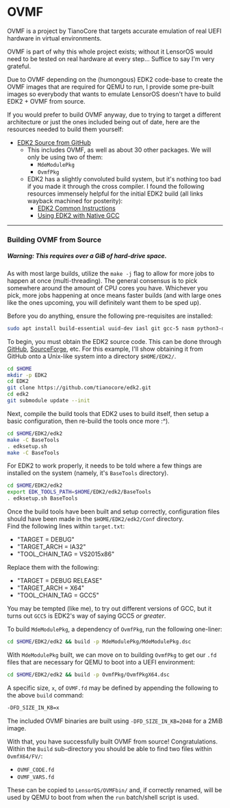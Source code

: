 # OVMF
OVMF is a project by TianoCore that targets accurate emulation of real UEFI hardware in virtual environments.

OVMF is part of why this whole project exists; without it
LensorOS would need to be tested on real hardware at every step...
Suffice to say I'm very grateful.

Due to OVMF depending on the (humongous) EDK2 code-base to
create the OVMF images that are required for QEMU to run,
I provide some pre-built images so everybody that wants to
emulate LensorOS doesn't have to build EDK2 + OVMF from source.

If you would prefer to build OVMF anyway, due to trying to target a different architecture
or just the ones included being out of date, here are the resources needed to build them yourself:
- [EDK2 Source from GitHub](https://github.com/tianocore/edk2)
  - This includes OVMF, as well as about 30 other packages. We will only be using two of them:
    - `MdeModulePkg`
    - `OvmfPkg`
  - EDK2 has a slightly convoluted build system, but it's nothing too bad if you made it through the cross compiler.
  I found the following resources immensely helpful for the initial EDK2 build (all links wayback machined for posterity):
    - [EDK2 Common Instructions](https://github.com/tianocore/tianocore.github.io/wiki/Common-instructions)
    - [Using EDK2 with Native GCC](https://github.com/tianocore/tianocore.github.io/wiki/Using-EDK-II-with-Native-GCC)

---

### Building OVMF from Source
##### Warning: This requires over a GiB of hard-drive space.

As with most large builds, utilize the `make -j` flag to allow for more jobs to happen at once (multi-threading).
The general consensus is to pick somewhere around the amount of CPU cores you have.
Whichever you pick, more jobs happening at once means faster builds
(and with large ones like the ones upcoming, you will definitely want them to be sped up).

Before you do anything, ensure the following pre-requisites are installed:
```bash
sudo apt install build-essential uuid-dev iasl git gcc-5 nasm python3-distutils
```

To begin, you must obtain the EDK2 source code.
This can be done through [GitHub](https://github.com/tianocore/edk2), [SourceForge](https://sourceforge.net/projects/edk2/), etc.
For this example, I'll show obtaining it from GitHub onto a Unix-like system into a directory `$HOME/EDK2/`.
```bash
cd $HOME
mkdir -p EDK2
cd EDK2
git clone https://github.com/tianocore/edk2.git
cd edk2
git submodule update --init
```

Next, compile the build tools that EDK2 uses to build itself, then
setup a basic configuration, then re-build the tools once more :^).
```bash
cd $HOME/EDK2/edk2
make -C BaseTools
. edksetup.sh
make -C BaseTools
```

For EDK2 to work properly, it needs to be told where a few things
are installed on the system (namely, it's `BaseTools` directory).
```bash
cd $HOME/EDK2/edk2
export EDK_TOOLS_PATH=$HOME/EDK2/edk2/BaseTools
. edksetup.sh BaseTools
```

Once the build tools have been built and setup correctly,
configuration files should have been made in the `$HOME/EDK2/edk2/Conf` directory. \
Find the following lines within `target.txt`:
- "TARGET                = DEBUG"
- "TARGET_ARCH           = IA32"
- "TOOL_CHAIN_TAG        = VS2015x86"

Replace them with the following:
- "TARGET                = DEBUG RELEASE"
- "TARGET_ARCH           = X64"
- "TOOL_CHAIN_TAG        = GCC5"

You may be tempted (like me), to try out different versions of GCC,
but it turns out `GCC5` is EDK2's way of saying GCC5 *or greater*.

To build `MdeModulePkg`, a dependency of `OvmfPkg`, run the following one-liner:
```bash
cd $HOME/EDK2/edk2 && build -p MdeModulePkg/MdeModulePkg.dsc
```

With `MdeModulePkg` built, we can move on to building `OvmfPkg` to get our `.fd` files
that are necessary for QEMU to boot into a UEFI environment:
```bash
cd $HOME/EDK2/edk2 && build -p OvmfPkg/OvmfPkgX64.dsc
```

A specific size, `x`, of `OVMF.fd` may be defined by appending the following to the above `build` command:
```bash
-DFD_SIZE_IN_KB=x
```

The included OVMF binaries are built using `-DFD_SIZE_IN_KB=2048` for a 2MiB image.

With that, you have successfully built OVMF from source! Congratulations. \
Within the `Build` sub-directory you should be able to find two files within `OvmfX64/FV/`:
- `OVMF_CODE.fd`
- `OVMF_VARS.fd`

These can be copied to `LensorOS/OVMFbin/` and, if correctly renamed,
will be used by QEMU to boot from when the `run` batch/shell script is used.
